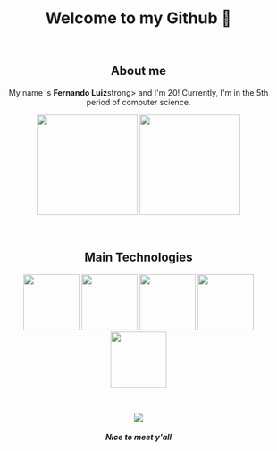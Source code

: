 <h1 align="center">Welcome to my Github 👋</h1>

<p>&nbsp;</p>

<h2 align="center">About me</h2>


<p align="center">My name is <strong>Fernando Luiz</strong>strong> and I'm 20! Currently, I'm in the 5th period of computer science.</p>

<div align="center">
    <a href-"https://github.com/Nando2003">
    <img height="180em" src="https://github-readme-stats.vercel.app/api/top-langs/?username=Nando2003&layout=compact&langs_count=16&theme=PowerShell"/>
    <img height="180em" src="https://github-readme-stats.vercel.app/api?username=Nando2003&show_icons=true&theme=radical&layout=compact&langs_count=16&theme=PowerShell"/>
    </a>
    
</div>
<p>&nbsp;</p>

<h2 align="center">Main Technologies</h2>

<div align="center">
    <a href-"https://skillicons.dev">
    <img height="100em" src="https://skillicons.dev/icons?i=django"/>
    <img height="100em" src="https://skillicons.dev/icons?i=python"/>
    <img height="100em" src="https://skillicons.dev/icons?i=java"/>
    <img height="100em" src="https://skillicons.dev/icons?i=postgresql"/>
    <img height="100em" src="https://skillicons.dev/icons?i=mysql"/>
    </a>
</div>
<p>&nbsp;</p>

<div align="center">
    <a href-"https://media.giphy.com">
    <img src="https://media.giphy.com/media/v1.Y2lkPTc5MGI3NjExODkzd2hwbHJsZTQ5dHNsOWJvNHNmc2ZrODlyYmJ4OHJnYWkzMHVkcyZlcD12MV9pbnRlcm5hbF9naWZfYnlfaWQmY3Q9Zw/bi6RQ5x3tqoSI/giphy.gif"/>
    <h5 align="center"><em>Nice to meet y'all</em></h5>
    </a>
</div>





